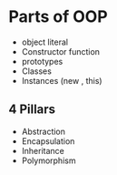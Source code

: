 # Parts of OOP

- object literal 
- Constructor function
- prototypes
- Classes
- Instances (new , this)


## 4 Pillars 

- Abstraction
- Encapsulation
- Inheritance
- Polymorphism